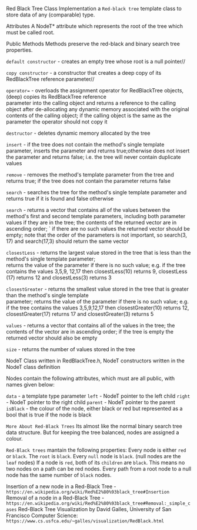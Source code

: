 Red Black Tree Class
Implementation a `Red-black tree` template class to store data of any (comparable) type.


Attributes
A NodeT* attribute which represents the root of the tree which must be called root. 


Public Methods
Methods  preserve the red-black and binary search tree properties.

`default constructor` - creates an empty tree whose root is a null pointer//

`copy constructor` - a constructor that creates a deep copy of its RedBlackTree reference parameter//

`operator=` - overloads the assignment operator for RedBlackTree objects, (deep) copies its RedBlackTree reference       
                parameter into the calling object and returns a reference to the calling object after de-allocating any dynamic memory associated with the original contents of the calling object; if the calling object is the same as the parameter the operator should not copy it

`destructor` - deletes dynamic memory allocated by the tree

`insert` - if the tree does not contain the method's single template parameter, inserts the parameter and returns
            true;otherwise does not insert the parameter and returns false; i.e. the tree will never contain duplicate values

`remove` - removes the method's template parameter from the tree and returns true; if the tree does not contain the parameter returns false

`search` - searches the tree for the method's single template parameter and returns true if it is found and false otherwise

`search` - returns a vector that contains all of the values between the method's first and second template parameters, 
    including both parameter values if they are in the tree; the contents of the returned vector are in ascending order; `
    if there are no such values the returned vector should be empty; note that the order of the parameters is not important, so search(3, 17) and search(17,3) should return the same vector

`closestLess` - returns the largest value stored in the tree that is less than the method's single template parameter;   
                returns the value of the parameter if there is no such value; e.g. if the tree contains the values 3,5,9,
                12,17 then closestLess(10) returns 9, closestLess (17) returns 12 and closestLess(3) returns 3

`closestGreater` - returns the smallest value stored in the tree that is greater than the method's single template  
                    parameter; returns the value of the parameter if there is no such value; e.g. if the tree contains the values 3,5,9,12,17 then closestGreater(10) returns 12, closestGreater(17) returns 17 and closestGreater(3) returns 5

`values` - returns a vector that contains all of the values in the tree; the contents of the vector are in ascending 
            order; if the tree is empty the returned vector should also be empty

`size` - returns the number of values stored in the tree


NodeT Class written in RedBlackTree.h, 
NodeT constructors written in the NodeT class definition

Nodes contain the following attributes, which must are all public, with names given below:

`data` - a template type parameter
`left` - NodeT pointer to the left child
`right` - NodeT pointer to the right child
`parent` - NodeT pointer to the parent
`isBlack` - the colour of the node, either black or red but represented as a bool that is true if the node is black



`More About Red-Black Trees`
 Its almost like the normal binary search tree data structure. But
 for keeping the tree balanced, nodes are assigned a colour.

`Red-Black trees`  mantain the following properties:
    Every node is either `red` or `black`.
    The `root` is `black`.
    Every `null` node is `black`. (null nodes are the `leaf` nodes)
    If a node is `red`, both of its `children` are `black`. This means no two nodes on a path can be red nodes.
    Every path from a root node to a null node has the same number of `black` nodes.


Insertion of a new node in a Red-Black Tree - `https://en.wikipedia.org/wiki/Red%E2%80%93black_tree#Insertion `
Removal of a node in a Red-Black Tree - `https://en.wikipedia.org/wiki/Red%E2%80%93black_tree#Removal:_simple_cases`
Red-Black Tree Visualization by David Galles, University of San Francisco Computer Science: `https://www.cs.usfca.edu/~galles/visualization/RedBlack.html`